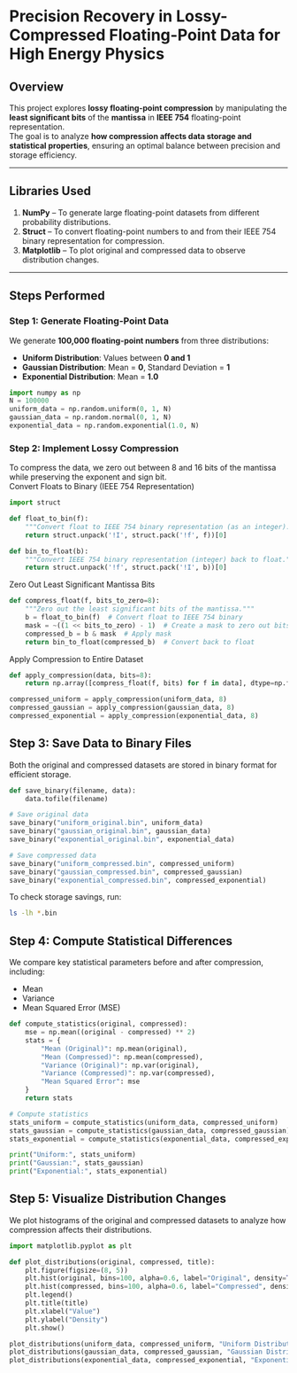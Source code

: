 # Precision Recovery in Lossy-Compressed Floating-Point Data for High Energy Physics

## **Overview**
This project explores **lossy floating-point compression** by manipulating the **least significant bits** of the **mantissa** in **IEEE 754** floating-point representation.  
The goal is to analyze **how compression affects data storage and statistical properties**, ensuring an optimal balance between precision and storage efficiency.

---

## **Libraries Used**
1. **NumPy** – To generate large floating-point datasets from different probability distributions.  
2. **Struct** – To convert floating-point numbers to and from their IEEE 754 binary representation for compression.  
3. **Matplotlib** – To plot original and compressed data to observe distribution changes.

---

## **Steps Performed**

### **Step 1: Generate Floating-Point Data**
We generate **100,000 floating-point numbers** from three distributions:  
- **Uniform Distribution**: Values between **0 and 1**  
- **Gaussian Distribution**: Mean = **0**, Standard Deviation = **1**  
- **Exponential Distribution**: Mean = **1.0**  

``` python
import numpy as np
N = 100000
uniform_data = np.random.uniform(0, 1, N)
gaussian_data = np.random.normal(0, 1, N)
exponential_data = np.random.exponential(1.0, N)
```
### **Step 2: Implement Lossy Compression**
To compress the data, we zero out between 8 and 16 bits of the mantissa while preserving the exponent and sign bit.
<br>
Convert Floats to Binary (IEEE 754 Representation)
``` python
import struct

def float_to_bin(f):
    """Convert float to IEEE 754 binary representation (as an integer)."""
    return struct.unpack('!I', struct.pack('!f', f))[0]

def bin_to_float(b):
    """Convert IEEE 754 binary representation (integer) back to float."""
    return struct.unpack('!f', struct.pack('!I', b))[0]
```
Zero Out Least Significant Mantissa Bits
``` python
def compress_float(f, bits_to_zero=8):
    """Zero out the least significant bits of the mantissa."""
    b = float_to_bin(f)  # Convert float to IEEE 754 binary
    mask = ~((1 << bits_to_zero) - 1)  # Create a mask to zero out bits
    compressed_b = b & mask  # Apply mask
    return bin_to_float(compressed_b)  # Convert back to float
```
Apply Compression to Entire Dataset
``` python
def apply_compression(data, bits=8):
    return np.array([compress_float(f, bits) for f in data], dtype=np.float32)

compressed_uniform = apply_compression(uniform_data, 8)
compressed_gaussian = apply_compression(gaussian_data, 8)
compressed_exponential = apply_compression(exponential_data, 8)
```
## **Step 3: Save Data to Binary Files**
Both the original and compressed datasets are stored in binary format for efficient storage.
```python
def save_binary(filename, data):
    data.tofile(filename)

# Save original data
save_binary("uniform_original.bin", uniform_data)
save_binary("gaussian_original.bin", gaussian_data)
save_binary("exponential_original.bin", exponential_data)

# Save compressed data
save_binary("uniform_compressed.bin", compressed_uniform)
save_binary("gaussian_compressed.bin", compressed_gaussian)
save_binary("exponential_compressed.bin", compressed_exponential)
```
To check storage savings, run:
``` bash
ls -lh *.bin
```
## **Step 4: Compute Statistical Differences**
We compare key statistical parameters before and after compression, including:
 - Mean
 - Variance
 - Mean Squared Error (MSE)
``` python
def compute_statistics(original, compressed):
    mse = np.mean((original - compressed) ** 2)
    stats = {
        "Mean (Original)": np.mean(original),
        "Mean (Compressed)": np.mean(compressed),
        "Variance (Original)": np.var(original),
        "Variance (Compressed)": np.var(compressed),
        "Mean Squared Error": mse
    }
    return stats

# Compute statistics
stats_uniform = compute_statistics(uniform_data, compressed_uniform)
stats_gaussian = compute_statistics(gaussian_data, compressed_gaussian)
stats_exponential = compute_statistics(exponential_data, compressed_exponential)

print("Uniform:", stats_uniform)
print("Gaussian:", stats_gaussian)
print("Exponential:", stats_exponential)
```
## **Step 5: Visualize Distribution Changes**
We plot histograms of the original and compressed datasets to analyze how compression affects their distributions.
``` python
import matplotlib.pyplot as plt

def plot_distributions(original, compressed, title):
    plt.figure(figsize=(8, 5))
    plt.hist(original, bins=100, alpha=0.6, label="Original", density=True)
    plt.hist(compressed, bins=100, alpha=0.6, label="Compressed", density=True)
    plt.legend()
    plt.title(title)
    plt.xlabel("Value")
    plt.ylabel("Density")
    plt.show()

plot_distributions(uniform_data, compressed_uniform, "Uniform Distribution")
plot_distributions(gaussian_data, compressed_gaussian, "Gaussian Distribution")
plot_distributions(exponential_data, compressed_exponential, "Exponential Distribution")
```
